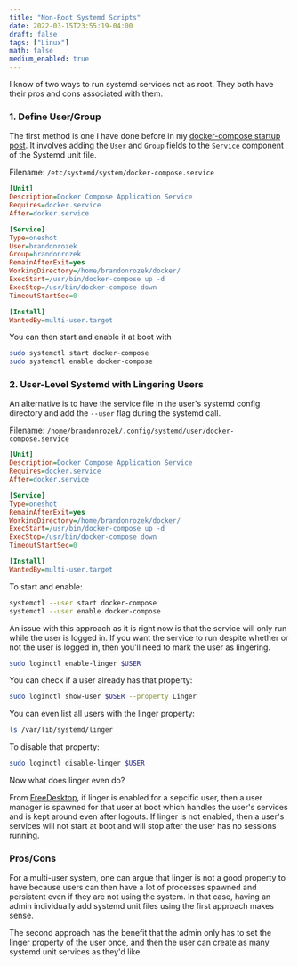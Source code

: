 ```yaml
---
title: "Non-Root Systemd Scripts"
date: 2022-03-15T23:55:19-04:00
draft: false
tags: ["Linux"]
math: false
medium_enabled: true
---
```


I know of two ways to run systemd services not as root. They both have their pros and cons associated with them.

### 1. Define User/Group

The first method is one I have done before in my [docker-compose startup post](/blog/composesystemd/). It involves adding the `User` and `Group` fields to the `Service` component of the Systemd unit file.

Filename: `/etc/systemd/system/docker-compose.service`

```ini
[Unit]
Description=Docker Compose Application Service
Requires=docker.service
After=docker.service

[Service]
Type=oneshot
User=brandonrozek
Group=brandonrozek
RemainAfterExit=yes
WorkingDirectory=/home/brandonrozek/docker/
ExecStart=/usr/bin/docker-compose up -d
ExecStop=/usr/bin/docker-compose down
TimeoutStartSec=0

[Install]
WantedBy=multi-user.target
```

You can then start and enable it at boot with

```bash
sudo systemctl start docker-compose
sudo systemctl enable docker-compose
```

### 2. User-Level Systemd with Lingering Users

An alternative is to have the service file in the user's systemd config directory and add the `--user` flag during the systemd call.

Filename: `/home/brandonrozek/.config/systemd/user/docker-compose.service`

```ini
[Unit]
Description=Docker Compose Application Service
Requires=docker.service
After=docker.service

[Service]
Type=oneshot
RemainAfterExit=yes
WorkingDirectory=/home/brandonrozek/docker/
ExecStart=/usr/bin/docker-compose up -d
ExecStop=/usr/bin/docker-compose down
TimeoutStartSec=0

[Install]
WantedBy=multi-user.target
```

To start and enable:

```bash
systemctl --user start docker-compose
systemctl --user enable docker-compose
```

An issue with this approach as it is right now is that the service will only run while the user is logged in. If you want the service to run despite whether or not the user is logged in, then you'll need to mark the user as lingering.

```bash
sudo loginctl enable-linger $USER
```

You can check if a user already has that property:

```bash
sudo loginctl show-user $USER --property Linger
```

You can even list all users with the linger property:

```bash
ls /var/lib/systemd/linger
```

To disable that property:

```bash
sudo loginctl disable-linger $USER
```

Now what does linger even do?

From [FreeDesktop](https://www.freedesktop.org/software/systemd/man/loginctl.html), if linger is enabled for a sepcific user, then a user manager is spawned for that user at boot which handles the user's services and is kept around even after logouts. If  linger is not enabled, then a user's services will not start at boot and will stop after the user has no sessions running.

### Pros/Cons

For a multi-user system, one can argue that linger is not a good property to have because users can then have a lot of processes spawned and persistent even if they are not using the system. In that case, having an admin individually add systemd unit files using the first approach makes sense.

The second approach has the benefit that the admin only has to set the linger property of the user once, and then the user can create as many systemd unit services as they'd like.
